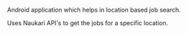 Android application which helps in location based job search.

Uses Naukari API's to get the jobs for a specific location.
